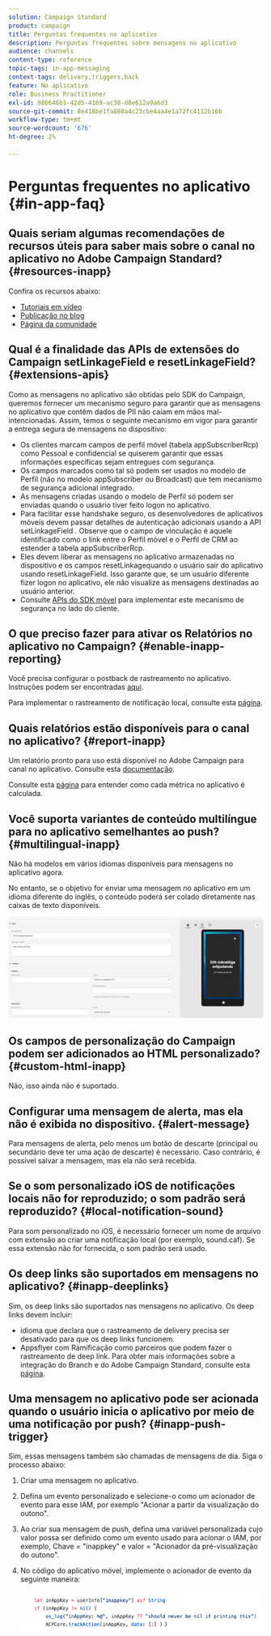 ```yaml
---
solution: Campaign Standard
product: campaign
title: Perguntas frequentes no aplicativo
description: Perguntas frequentes sobre mensagens no aplicativo
audience: channels
content-type: reference
topic-tags: in-app-messaging
context-tags: delivery,triggers,back
feature: No aplicativo
role: Business Practitioner
exl-id: 986646b1-42d5-4169-ac38-d8e612a9a6d3
source-git-commit: 8e418be1fa880a4c23cbe4aa4e1a72fc4112b16b
workflow-type: tm+mt
source-wordcount: '676'
ht-degree: 2%

---
```



# Perguntas frequentes no aplicativo {#in-app-faq}

## Quais seriam algumas recomendações de recursos úteis para saber mais sobre o canal no aplicativo no Adobe Campaign Standard? {#resources-inapp}

Confira os recursos abaixo:

* [Tutoriais em vídeo](https://experienceleague.adobe.com/docs/campaign-standard-learn/tutorials/communication-channels/mobile/in-app/in-app-message-overview.html)
* [Publicação no blog](https://theblog.adobe.com/get-more-out-of-the-new-in-app-message-channel-from-adobe-campaign/)
* [Página da comunidade](https://experienceleaguecommunities.adobe.com/t5/adobe-campaign-standard/ct-p/adobe-campaign-standard-community)

## Qual é a finalidade das APIs de extensões do Campaign setLinkageField e resetLinkageField? {#extensions-apis}

Como as mensagens no aplicativo são obtidas pelo SDK do Campaign, queremos fornecer um mecanismo seguro para garantir que as mensagens no aplicativo que contêm dados de PII não caiam em mãos mal-intencionadas. Assim, temos o seguinte mecanismo em vigor para garantir a entrega segura de mensagens no dispositivo:

* Os clientes marcam campos de perfil móvel (tabela appSubscriberRcp) como Pessoal e confidencial se quiserem garantir que essas informações específicas sejam entregues com segurança.
* Os campos marcados como tal só podem ser usados no modelo de Perfil (não no modelo appSubscriber ou Broadcast) que tem mecanismo de segurança adicional integrado.
* As mensagens criadas usando o modelo de Perfil só podem ser enviadas quando o usuário tiver feito logon no aplicativo.
* Para facilitar esse handshake seguro, os desenvolvedores de aplicativos móveis devem passar detalhes de autenticação adicionais usando a API setLinkageField . Observe que o campo de vinculação é aquele identificado como o link entre o Perfil móvel e o Perfil de CRM ao estender a tabela appSubscriberRcp.
* Eles devem liberar as mensagens no aplicativo armazenadas no dispositivo e os campos resetLinkagequando o usuário sair do aplicativo usando resetLinkageField. Isso garante que, se um usuário diferente fizer logon no aplicativo, ele não visualize as mensagens destinadas ao usuário anterior.
* Consulte [APIs do SDK móvel](https://aep-sdks.gitbook.io/docs/using-mobile-extensions/adobe-campaign-standard/adobe-campaign-standard-api-reference) para implementar este mecanismo de segurança no lado do cliente.

## O que preciso fazer para ativar os Relatórios no aplicativo no Campaign? {#enable-inapp-reporting}

Você precisa configurar o postback de rastreamento no aplicativo. Instruções podem ser encontradas [aqui](https://helpx.adobe.com/campaign/kb/config-app-in-launch.html#InApptrackingpostback).

Para implementar o rastreamento de notificação local, consulte esta [página](../../administration/using/local-tracking.md).

## Quais relatórios estão disponíveis para o canal no aplicativo? {#report-inapp}

Um relatório pronto para uso está disponível no Adobe Campaign para canal no aplicativo. Consulte esta [documentação](../../reporting/using/in-app-report.md).

Consulte esta [página](../../reporting/using/indicator-calculation.md#in-app-delivery) para entender como cada métrica no aplicativo é calculada.

## Você suporta variantes de conteúdo multilíngue para no aplicativo semelhantes ao push? {#multilingual-inapp}

Não há modelos em vários idiomas disponíveis para mensagens no aplicativo agora.

No entanto, se o objetivo for enviar uma mensagem no aplicativo em um idioma diferente do inglês, o conteúdo poderá ser colado diretamente nas caixas de texto disponíveis.

![](assets/faq_inapp.png)

## Os campos de personalização do Campaign podem ser adicionados ao HTML personalizado? {#custom-html-inapp}

Não, isso ainda não é suportado.

## Configurar uma mensagem de alerta, mas ela não é exibida no dispositivo. {#alert-message}

Para mensagens de alerta, pelo menos um botão de descarte (principal ou secundário deve ter uma ação de descarte) é necessário. Caso contrário, é possível salvar a mensagem, mas ela não será recebida.

## Se o som personalizado iOS de notificações locais não for reproduzido; o som padrão será reproduzido? {#local-notification-sound}

Para som personalizado no iOS, é necessário fornecer um nome de arquivo com extensão ao criar uma notificação local (por exemplo, sound.caf). Se essa extensão não for fornecida, o som padrão será usado.

## Os deep links são suportados em mensagens no aplicativo? {#inapp-deeplinks}

Sim, os deep links são suportados nas mensagens no aplicativo. Os deep links devem incluir:

* idioma que declara que o rastreamento de delivery precisa ser desativado para que os deep links funcionem.
* Appsflyer com Ramificação como parceiros que podem fazer o rastreamento de deep link. Para obter mais informações sobre a integração do Branch e do Adobe Campaign Standard, consulte esta [página](https://help.branch.io/using-branch/docs/adobe-campaign-standard-1).

## Uma mensagem no aplicativo pode ser acionada quando o usuário inicia o aplicativo por meio de uma notificação por push? {#inapp-push-trigger}

Sim, essas mensagens também são chamadas de mensagens de dia. Siga o processo abaixo:

1. Criar uma mensagem no aplicativo.

1. Defina um evento personalizado e selecione-o como um acionador de evento para esse IAM, por exemplo &quot;Acionar a partir da visualização do outono&quot;.

1. Ao criar sua mensagem de push, defina uma variável personalizada cujo valor possa ser definido como um evento usado para acionar o IAM, por exemplo, Chave = &quot;inappkey&quot; e valor = &quot;Acionador da pré-visualização do outono&quot;.

1. No código do aplicativo móvel, implemente o acionador de evento da seguinte maneira:

   ![](assets/faq_inapp_2.png)
